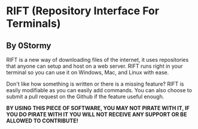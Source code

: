 # RIFT (Repository Interface For Terminals)
## By 0Stormy

RIFT is a new way of downloading files of the internet, it uses repositories that anyone can setup and host on a web server. RIFT runs right in your terminal so you can use it on Windows, Mac, and Linux with ease.

Don't like how something is written or there is a missing feature? RIFT is easily modifiable as you can easily add commands. You can also choose to submit a pull request on the Github if the feature useful enough.

**BY USING THIS PIECE OF SOFTWARE, YOU MAY NOT PIRATE WITH IT, IF YOU DO PIRATE WITH IT YOU WILL NOT RECEIVE ANY SUPPORT OR BE ALLOWED TO CONTRIBUTE!**
